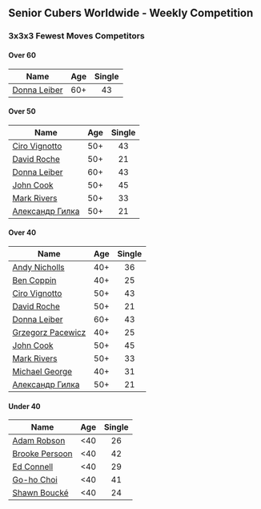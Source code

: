 ## Senior Cubers Worldwide - Weekly Competition
### 3x3x3 Fewest Moves Competitors

#### Over 60

| Name | Age | Single |
| -- | :--: | :--: |
| [Donna Leiber](../../persons/donna_leiber.md) | 60+ | 43 |

#### Over 50

| Name | Age | Single |
| -- | :--: | :--: |
| [Ciro Vignotto](../../persons/ciro_vignotto.md) | 50+ | 43 |
| [David Roche](../../persons/david_roche.md) | 50+ | 21 |
| [Donna Leiber](../../persons/donna_leiber.md) | 60+ | 43 |
| [John Cook](../../persons/john_cook.md) | 50+ | 45 |
| [Mark Rivers](../../persons/mark_rivers.md) | 50+ | 33 |
| [Александр Гилка](../../persons/александр_гилка.md) | 50+ | 21 |

#### Over 40

| Name | Age | Single |
| -- | :--: | :--: |
| [Andy Nicholls](../../persons/andy_nicholls.md) | 40+ | 36 |
| [Ben Coppin](../../persons/ben_coppin.md) | 40+ | 25 |
| [Ciro Vignotto](../../persons/ciro_vignotto.md) | 50+ | 43 |
| [David Roche](../../persons/david_roche.md) | 50+ | 21 |
| [Donna Leiber](../../persons/donna_leiber.md) | 60+ | 43 |
| [Grzegorz Pacewicz](../../persons/grzegorz_pacewicz.md) | 40+ | 25 |
| [John Cook](../../persons/john_cook.md) | 50+ | 45 |
| [Mark Rivers](../../persons/mark_rivers.md) | 50+ | 33 |
| [Michael George](../../persons/michael_george.md) | 40+ | 31 |
| [Александр Гилка](../../persons/александр_гилка.md) | 50+ | 21 |

#### Under 40

| Name | Age | Single |
| -- | :--: | :--: |
| [Adam Robson](../../persons/adam_robson.md) | <40 | 26 |
| [Brooke Persoon](../../persons/brooke_persoon.md) | <40 | 42 |
| [Ed Connell](../../persons/ed_connell.md) | <40 | 29 |
| [Go-ho Choi](../../persons/go-ho_choi.md) | <40 | 41 |
| [Shawn Boucké](../../persons/shawn_boucke.md) | <40 | 24 |


<!-- Global site tag (gtag.js) - Google Analytics -->
<script async src="https://www.googletagmanager.com/gtag/js?id=UA-86348435-3"></script>
<script>window.dataLayer = window.dataLayer || []; function gtag() {dataLayer.push(arguments);} gtag('js', new Date()); gtag('config', 'UA-86348435-3');</script>
